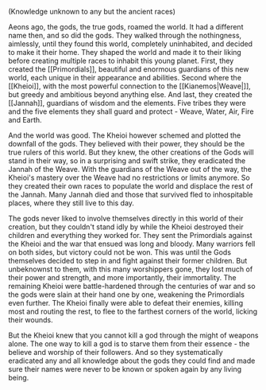 (Knowledge unknown to any but the ancient races)

Aeons ago, the gods, the true gods, roamed the world. It had a different name then, and so did the gods.
They walked through the nothingness, aimlessly, until they found this world, completely uninhabited, and decided to make it their home. They shaped the world and made it to their liking before creating multiple races to inhabit this young planet. First, they created the [[Primordials]], beautiful and enormous guardians of this new world, each unique in their appearance and abilities. Second where the [[Kheioi]], with the most powerful connection to the [[Kianemos|Weave|]], but greedy and ambitious beyond anything else. And last, they created the [[Jannah]], guardians of wisdom and the elements. Five tribes they were and the five elements they shall guard and protect - Weave, Water, Air, Fire and Earth.

And the world was good. The Kheioi however schemed and plotted the downfall of the gods. They believed with their power, they should be the true rulers of this world. But they knew, the other creations of the Gods will stand in their way, so in a surprising and swift strike, they eradicated the Jannah of the Weave. With the guardians of the Weave out of the way, the Kheioi's mastery over the Weave had no restrictions or limits anymore. So they created their own races to populate the world and displace the rest of the Jannah. Many Jannah died and those that survived fled to inhospitable places, where they still live to this day.

The gods never liked to involve themselves directly in this world of their creation, but they couldn't stand idly by while the Kheioi destroyed their children and everything they worked for. They sent the Primordials against the Kheioi and the war that ensued was long and bloody. Many warriors fell on both sides, but victory could not be won. This was until the Gods themselves decided to step in and fight against their former children. But unbeknownst to them, with this many worshippers gone, they lost much of their power and strength, and more importantly, their immortality. The remaining Kheioi were battle-hardened through the centuries of war and so the gods were slain at their hand one by one, weakening the Primordials even further. The Kheioi finally were able to defeat their enemies, killing most and routing the rest, to flee to the farthest corners of the world, licking their wounds.

But the Kheioi knew that you cannot kill a god through the might of weapons alone. The one way to kill a god is to starve them from their essence - the believe and worship of their followers. And so they systematically eradicated any and all knowledge about the gods they could find and made sure their names were never to be known or spoken again by any living being.